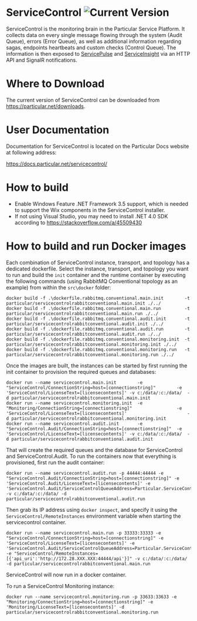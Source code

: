 ServiceControl ![Current Version](https://img.shields.io/github/release/particular/servicecontrol.svg?style=flat&label=current%20version)
=====================

ServiceControl is the monitoring brain in the Particular Service Platform. It collects data on every single message flowing through the system (Audit Queue), errors (Error Queue), as well as additional information regarding sagas, endpoints heartbeats and custom checks (Control Queue). The information is then exposed to [ServicePulse](https://particular.net/servicepulse) and [ServiceInsight](https://particular.net/serviceinsight) via an HTTP API and SignalR notifications.

Where to Download
=====================

The current version of ServiceControl can be downloaded from https://particular.net/downloads.

User Documentation
=====================

Documentation for ServiceControl is located on the Particular Docs website at following address:

https://docs.particular.net/servicecontrol/

How to build
============

- Enable Windows Feature .NET Framework 3.5 support, which is needed to support the Wix components in the ServiceControl installer.
- If not using Visual Studio, you may need to install .NET 4.0 SDK according to https://stackoverflow.com/a/45509430


How to build and run Docker images
====================================

Each combination of ServiceControl instance, transport, and topology has a dedicated dockerfile. Select the instance, transport, and topology you want to run and build the `init` container and the runtime container by executing the following commands (using RabbitMQ Conventional topology as an example) from within the `src\docker` folder:

```
docker build -f .\dockerfile.rabbitmq.conventional.main.init        -t particular/servicecontrolrabbitconventional.main.init ./../
docker build -f .\dockerfile.rabbitmq.conventional.main.run         -t particular/servicecontrolrabbitconventional.main.run ./../
docker build -f .\dockerfile.rabbitmq.conventional.audit.init       -t particular/servicecontrolrabbitconventional.audit.init ./../
docker build -f .\dockerfile.rabbitmq.conventional.audit.run        -t particular/servicecontrolrabbitconventional.audit.run ./../
docker build -f .\dockerfile.rabbitmq.conventional.monitoring.init  -t particular/servicecontrolrabbitconventional.monitoring.init ./../
docker build -f .\dockerfile.rabbitmq.conventional.monitoring.run   -t particular/servicecontrolrabbitconventional.monitoring.run ./../
```

Once the images are built, the instances can be started by first running the init container to provision the required queues and databases:

```
docker run --name servicecontrol.main.init        -e "ServiceControl/ConnectionString=host=[connectionstring]"        -e 'ServiceControl/LicenseText=[licensecontents]' -v c:/data/:c:/data/  -d particular/servicecontrolrabbitconventional.main.init
docker run --name servicecontrol.monitoring.init  -e "Monitoring/ConnectionString=[connectionstring]"                 -e 'ServiceControl/LicenseText=[licensecontents]'                       -d particular/servicecontrolrabbitconventional.monitoring.init
docker run --name servicecontrol.audit.init       -e "ServiceControl.Audit/ConnectionString=host=[connectionstring]"  -e 'ServiceControl/LicenseText=[licensecontents]' -v c:/data/:c:/data/  -d particular/servicecontrolrabbitconventional.audit.init
```

That will create the required queues and the database for ServiceControl and ServiceControl.Audit. To run the containers now that everything is provisioned, first run the audit container:

```
docker run --name servicecontrol.audit.run -p 44444:44444 -e "ServiceControl.Audit/ConnectionString=host=[connectionstring]" -e 'ServiceControl.Audit/LicenseText=[licensecontents]' -e 'ServiceControl.Audit/ServiceControlQueueAddress=Particular.ServiceControl' -v c:/data/:c:/data/ -d particular/servicecontrolrabbitconventional.audit.run
```

Then grab its IP address using `docker inspect`, and specify it using the `ServiceControl/RemoteInstances` environment variable when starting the servicecontrol container.

```
docker run --name servicecontrol.main.run -p 33333:33333 -e "ServiceControl/ConnectionString=host=[connectionstring]" -e 'ServiceControl/LicenseText=[licensecontents]' -e 'ServiceControl.Audit/ServiceControlQueueAddress=Particular.ServiceControl' -e "ServiceControl/RemoteInstances=[{'api_uri':'http://172.28.XXX.XXX:44444/api'}]" -v c:/data/:c:/data/ -d particular/servicecontrolrabbitconventional.main.run
```

ServiceControl will now run in a docker container.

To run a ServiceControl Monitoring instance:

```
docker run --name servicecontrol.monitoring.run -p 33633:33633 -e "Monitoring/ConnectionString=host=[connectionstring]" -e 'Monitoring/LicenseText=[licensecontents]' -d particular/servicecontrolrabbitconventional.monitoring.run
```
